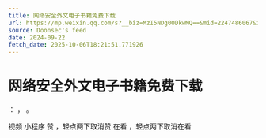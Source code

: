 ```yaml
---
title: 网络安全外文电子书籍免费下载
url: https://mp.weixin.qq.com/s?__biz=MzI5NDg0ODkwMQ==&mid=2247486067&idx=1&sn=faefef725741e40cb8abf622f1474781
source: Doonsec's feed
date: 2024-09-22
fetch_date: 2025-10-06T18:21:51.771926
---
```


# 网络安全外文电子书籍免费下载

：
，
。

视频
小程序
赞
，轻点两下取消赞
在看
，轻点两下取消在看